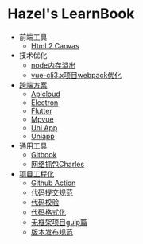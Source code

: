# Hazel's LearnBook

- 前端工具
  * [Html 2 Canvas](前端工具/html2canvas.md)
- 技术优化
  * [node内存溢出](技术优化/node内存溢出.md)
  * [vue-cli3.x项目webpack优化](技术优化/vue-cli3.x项目webpack优化.md)
- [跨端方案](跨端方案/README.md)
  * [Apicloud](跨端方案/apicloud.md)
  * [Electron](跨端方案/electron.md)
  * [Flutter](跨端方案/flutter.md)
  * [Mpvue](跨端方案/mpvue.md)
  * [Uni App](跨端方案/uni-app.md)
  * [Uniapp](跨端方案/uniapp.md)
- 通用工具
  * [Gitbook](通用工具/gitbook.md)
  * [网络抓包Charles](通用工具/网络抓包Charles.md)
- [项目工程化](项目工程化/README.md)
  * [Github Action](项目工程化/github-action.md)
  * [代码提交规范](项目工程化/代码提交规范.md)
  * [代码校验](项目工程化/代码校验.md)
  * [代码格式化](项目工程化/代码格式化.md)
  * [无框架项目gulp篇](项目工程化/无框架项目gulp篇.md)
  * [版本发布规范](项目工程化/版本发布规范.md)
